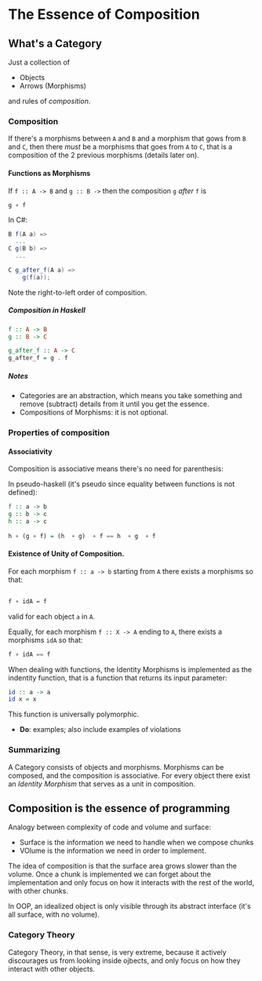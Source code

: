 The Essence of Composition
================================

## What's a Category

Just a collection of

 * Objects
 * Arrows (Morphisms)

and rules of *composition*.

### Composition

If there's a morphisms between `A` and `B` and a morphism that gows from `B` and `C`, then there *must* be a morphisms that goes from `A` to `C`, that is a composition of the 2 previous morphisms (details later on).

#### Functions as Morphisms

If `f :: A -> B` and `g :: B ->` then the composition `g` *after* `f` is

```
g ∘ f 
```

In C#:

```csharp
B f(A a) => 
  ... 
C g(B b) => 
  ...

C g_after_f(A a) => 
    g(f(a));
```
Note the right-to-left order of composition.


##### Composition in Haskell

```haskell
f :: A -> B
g :: B -> C

g_after_f :: A -> C
g_after_f = g . f 
```

##### Notes
* Categories are an abstraction, which means you take something and remove (subtract) details from it until you get the essence.
* Compositions of Morphisms: it is not optional.

### Properties of composition

#### Associativity
Composition is associative means there's no need for parenthesis:

In pseudo-haskell (it's pseudo since equality between functions is not defined):

```haskell
f :: a -> b
g :: b -> c
h :: a -> c
 
h ∘ (g ∘ f) = (h  ∘ g)  ∘ f == h  ∘ g  ∘ f
```
 
#### Existence of Unity of Composition.
 
For each morphism `f :: a -> b` starting from `A` there exists a morphisms so that:
 
```haskell
 
f ∘ idA = f
```
valid for each object `a` in `A`.
  
Equally, for each morphism `f :: X -> A` ending to `A`, there exists a morphisms `idA` so that:
  
```haskell
f ∘ idA == f
```

When dealing with functions, the Identity Morphisms is implemented as the indentity function, that is a function that returns its input parameter:

```haskell
id :: a -> a
id x = x
```

This function is universally polymorphic.

* **Do**: examples; also include examples of violations

### Summarizing
A Category consists of objects and morphisms. Morphisms can be composed, and the composition is associative. For every object there exist an *Identity Morphism* that serves as a unit in composition.
  
## Composition is the essence of programming

Analogy between complexity of code and volume and surface:

* Surface is the information we need to handle when we compose chunks
* VOlume is the information we need in order to implement.

The idea of composition is that the surface area grows slower than the volume. Once a chunk is implemented we can forget about the implementation and only focus on how it interacts with the rest of the world, with other chunks.

In OOP, an idealized object is only visible through its abstract interface (it's all surface, with no volume). 

### Category Theory
Category Theory, in that sense, is very extreme, because it actively discourages us from looking inside ojbects, and only focus on how they interact with other objects. 
